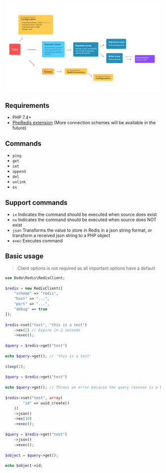 ![Client flow diagram](https://raw.githubusercontent.com/CodeAdraas/php-redis-client/master/client-flow-diagram.png)

## Requirements
 * PHP 7.4+
 * [PhpRedis extension](https://github.com/phpredis/phpredis) (More connection schemes will be available in the future)

## Commands

* `ping`
* `get`
* `set`
* `append`
* `del`
* `unlink`
* `ex`

## Support commands

* `ix` Indicates the command should be executed when source does exist
* `nx` Indicates the command should be executed when source does NOT exist
* `json` Transforms the value to store in Redis in a json string format, or transform a received json string to a PHP object
* `exec` Executes command

## Basic usage

> Client options is not required as all important options have a default

```php
use Dodo\Redis\RedisClient;

$redis = new RedisClient([
    "scheme" => "redis",
    "host" => "...",
    "port" => "...",
    "debug" => true
]);

$redis->set("test", "this is a test")
    ->ex(2) // Expire in 2 seconds
    ->exec();

$query = $redis->get("test")

echo $query->get(); // 'this is a test'

sleep(2);

$query = $redis->get("test")

echo $query->get(); // Throws an error because the query resonse is a boolean: false

$redis->set("test", array(
        "id" => uuid_create()
    ))
    ->json()
    ->ex(10)
    ->exec();

$query = $redis->get("test")
    ->json()
    ->exec();

$object = $query->get();

echo $object->id;

```